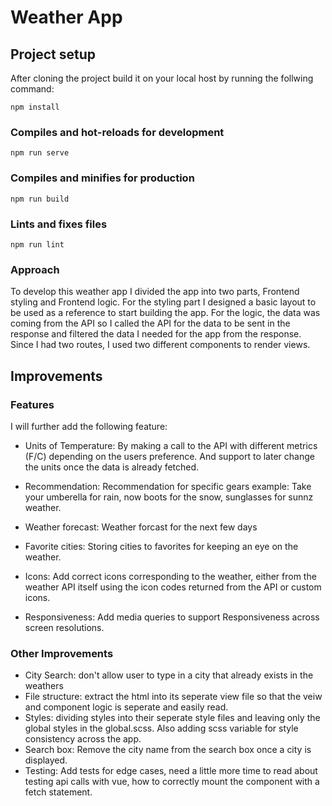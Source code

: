 # Weather App

## Project setup

After cloning the project build it on your local host by running the follwing command: 

```
npm install
```

### Compiles and hot-reloads for development
```
npm run serve
```

### Compiles and minifies for production
```
npm run build
```

### Lints and fixes files
```
npm run lint
```
### Approach

To develop this weather app I divided the app into two parts, Frontend styling and Frontend logic. For the styling part I designed a basic layout to be used as a reference to start building the app. For the logic, the data was coming from the API so I called the API for the data to be sent in the response and filtered the data I needed for the app from the response. Since I had two routes, I used two different components to render views. 

## Improvements
### Features
I will further add the following feature:
- Units of Temperature: By making a call to the API with different metrics (F/C) depending on the users preference. And support to later change the units once the data is already fetched.

- Recommendation: Recommendation for specific gears example: Take your umberella for rain, now boots for the snow, sunglasses for sunnz weather.

- Weather forecast: Weather forcast for the next few days

- Favorite cities: Storing cities to favorites for keeping an eye on the weather.

- Icons: Add correct icons corresponding to the weather, either from the weather API itself using the icon codes returned from the API or custom icons. 

- Responsiveness: Add media queries to support Responsiveness across screen resolutions.


### Other Improvements
- City Search: don't allow user to type in a city that already exists in the weathers
- File structure: extract the html into its seperate view file so that the veiw and component logic is seperate and easily read.
- Styles: dividing styles into their seperate style files and leaving only the global styles in the global.scss. Also adding scss variable for style consistency across the app. 
- Search box: Remove the city name from the search box once a city is displayed. 
- Testing: Add tests for edge cases, need a little more time to read about testing api calls with vue, how to correctly mount the component with a fetch statement. 